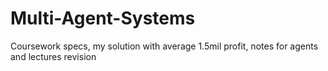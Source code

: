 # Multi-Agent-Systems
 Coursework specs, my solution with average 1.5mil profit, notes for agents and lectures revision

